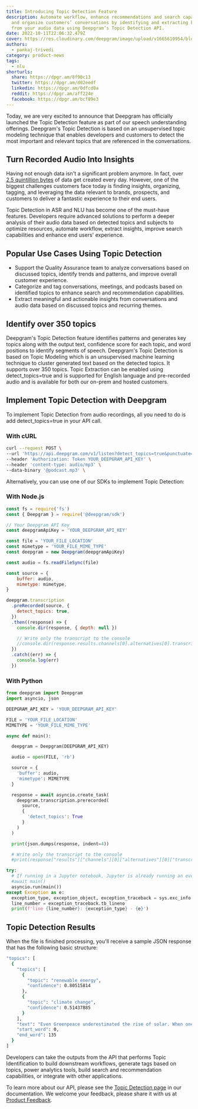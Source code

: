 ```yaml
---
title: Introducing Topic Detection Feature
description: Automate workflow, enhance recommendations and search capabilities,
  and organize customers’ conversations by identifying and extracting key topics
  from your audio data using Deepgram’s Topic Detection API.
date: 2022-10-11T22:06:32.479Z
cover: https://res.cloudinary.com/deepgram/image/upload/v1665610954/blog/Introducing%20Topic%20Detection%20Feature/2210-Topic-Detection-feature-featured-1200x630_2x_j0qroc.png
authors:
  - pankaj-trivedi
category: product-news
tags:
  - nlu
shorturls:
  share: https://dpgr.am/8f90c13
  twitter: https://dpgr.am/d02eedf
  linkedin: https://dpgr.am/0dfcd0a
  reddit: https://dpgr.am/aff224e
  facebook: https://dpgr.am/bcf89e3
---
```

Today, we are very excited to announce that Deepgram has officially launched the Topic Detection feature as part of our speech understanding offerings. Deepgram's Topic Detection is based on an unsupervised topic modeling technique that enables developers and customers to detect the most important and relevant topics that are referenced in the conversations. 

## Turn Recorded Audio Into Insights

Having not enough data isn't a significant problem anymore. In fact, over [2.5 quintillion bytes](https://seedscientific.com/how-much-data-is-created-every-day/) of data get created every day. However, one of the biggest challenges customers face today is finding insights, organizing, tagging, and leveraging the data relevant to brands, prospects, and customers to deliver a fantastic experience to their end users. 

Topic Detection in ASR and NLU has become one of the must-have features. Developers require advanced solutions to perform a deeper analysis of their audio data based on detected topics and subjects to optimize resources, automate workflow, extract insights, improve search capabilities and enhance end users' experience.

## Popular Use Cases Using Topic Detection

* Support the Quality Assurance team to analyze conversations based on discussed topics, identify trends and patterns, and improve overall customer experience.
* Categorize and tag conversations, meetings, and podcasts based on identified topics to enhance search and recommendation capabilities.
* Extract meaningful and actionable insights from conversations and audio data based on discussed topics and recurring themes.

## Identify over 350 topics

Deepgram's Topic Detection  feature identifies patterns and generates key topics along with the output text, confidence score for each topic, and word positions to identify segments of speech. Deepgram's Topic Detection is based on Topic Modeling which is an unsupervised machine learning technique to cluster generated text based on the detected topics. It supports over 350 topics. Topic Extraction can be enabled using detect_topics=true  and is supported for English language and pre-recorded audio and is available for both our on-prem and hosted customers.

## Implement Topic Detection with Deepgram

To implement Topic Detection from audio recordings, all you need to do is add detect_topics=true in your API call.

### With cURL

```bash
curl --request POST \
--url 'https://api.deepgram.com/v1/listen?detect_topics=true&punctuate=true&tier=enhanced' \
--header 'Authorization: Token YOUR_DEEPGRAM_API_KEY' \
--header 'content-type: audio/mp3' \
--data-binary '@podcast.mp3' \
```

Alternatively, you can use one of our SDKs to implement Topic Detection:

### With Node.js

```js
const fs = require('fs')
const { Deepgram } = require('@deepgram/sdk')

// Your Deepgram API Key
const deepgramApiKey = 'YOUR_DEEPGRAM_API_KEY'

const file = 'YOUR_FILE_LOCATION'
const mimetype = 'YOUR_FILE_MIME_TYPE'
const deepgram = new Deepgram(deepgramApiKey)

const audio = fs.readFileSync(file)

const source = {
    buffer: audio,
    mimetype: mimetype,
}

deepgram.transcription
  .preRecorded(source, {
    detect_topics: true,
  })
  .then((response) => {
    console.dir(response, { depth: null })

    // Write only the transcript to the console
    //console.dir(response.results.channels[0].alternatives[0].transcript, { depth: null });
  })
  .catch((err) => {
    console.log(err)
  })
```

### With Python

```py
from deepgram import Deepgram
import asyncio, json

DEEPGRAM_API_KEY = 'YOUR_DEEPGRAM_API_KEY'

FILE = 'YOUR_FILE_LOCATION'
MIMETYPE = 'YOUR_FILE_MIME_TYPE'

async def main():

  deepgram = Deepgram(DEEPGRAM_API_KEY)

  audio = open(FILE, 'rb')

  source = {
    'buffer': audio,
    'mimetype': MIMETYPE
  }

  response = await asyncio.create_task(
    deepgram.transcription.prerecorded(
      source,
      {
        'detect_topics': True
      }
    )
  )

  print(json.dumps(response, indent=4))

  # Write only the transcript to the console
  #print(response["results"]["channels"][0]["alternatives"][0]["transcript"])

try:
  # If running in a Jupyter notebook, Jupyter is already running an event loop, so run main with this line instead:
  #await main()
  asyncio.run(main())
except Exception as e:
  exception_type, exception_object, exception_traceback = sys.exc_info()
  line_number = exception_traceback.tb_lineno
  print(f'line {line_number}: {exception_type} - {e}')
```

## Topic Detection Results

When the file is finished processing, you'll receive a sample JSON response that has the following basic structure:

```bash
"topics": [
  {
    "topics": [
      {
        "topic": "renewable energy",
        "confidence": 0.80515814
      },
      {
        "topic": "climate change",
        "confidence": 0.51437885
      }
    ],
    "text": "Even Greenpeace underestimated the rise of solar. When one of the world's largest environmental advocacy groups released an optimistic industry analysis called the energy revolution in twenty ten. It was far more ambitious than any government predictions, and it still got it wrong. Greenpeace estimated that by twenty twenty, the world would have three hundred and thirty five thousand megawatts of installed solar photovoltaic capacity…...",
    "start_word": 0,
    "end_word": 135
  }
]
```

Developers can take the outputs from the API that performs Topic Identification to build downstream workflows, generate tags based on topics, power analytics tools, build search and recommendation capabilities, or integrate with other applications. 

To learn more about our API, please see the [Topic Detection page](https://developers.deepgram.com/documentation/features/detect-topics/) in our documentation. We welcome your feedback, please share it with us at [Product Feedback](https://deepgram.hellonext.co/b/feedback).